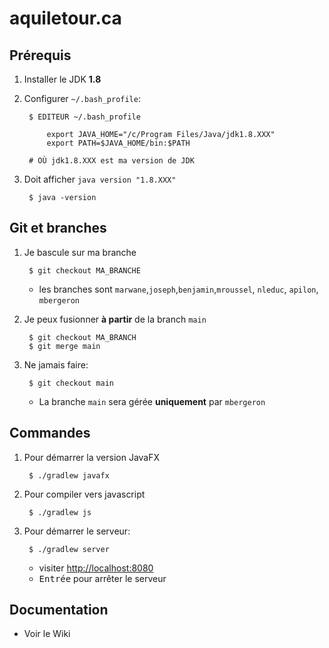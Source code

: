 # aquiletour.ca

## Prérequis

1. Installer le JDK **1.8**

1. Configurer `~/.bash_profile`:

        $ EDITEUR ~/.bash_profile

            export JAVA_HOME="/c/Program Files/Java/jdk1.8.XXX"
            export PATH=$JAVA_HOME/bin:$PATH

        # OÙ jdk1.8.XXX est ma version de JDK

1. Doit afficher `java version "1.8.XXX"`

        $ java -version

## Git et branches

1. Je bascule sur ma branche

        $ git checkout MA_BRANCHE

    * les branches sont `marwane`,`joseph`,`benjamin`,`mroussel`, `nleduc`, `apilon`, `mbergeron`

1. Je peux fusionner **à partir** de la branch `main`

        $ git checkout MA_BRANCH
        $ git merge main

1. Ne jamais faire:

        $ git checkout main

    * La branche `main` sera gérée **uniquement** par `mbergeron`

## Commandes

1. Pour démarrer la version JavaFX

        $ ./gradlew javafx

1. Pour compiler vers javascript

        $ ./gradlew js

1. Pour démarrer le serveur:

        $ ./gradlew server
        
    * visiter <a href="http://localhost:8080">http://localhost:8080</a>
    * <kbd>Entrée</kbd> pour arrêter le serveur


## Documentation

* Voir le Wiki

